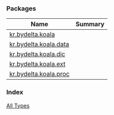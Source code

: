 

### Packages

| Name | Summary |
|---|---|
| [kr.bydelta.koala](kr.bydelta.koala/index.md) |  |
| [kr.bydelta.koala.data](kr.bydelta.koala.data/index.md) |  |
| [kr.bydelta.koala.dic](kr.bydelta.koala.dic/index.md) |  |
| [kr.bydelta.koala.ext](kr.bydelta.koala.ext/index.md) |  |
| [kr.bydelta.koala.proc](kr.bydelta.koala.proc/index.md) |  |

### Index

[All Types](alltypes/index.md)
